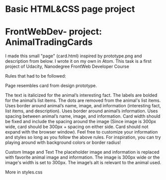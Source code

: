 # Basic HTML&CSS page project
# FrontWebDev- project: AnimalTradingCards

I made this small "page" (card.html) inspired by prototype.png and description from below.
I wrote it on my own in Atom. This task is a first project of Udacity, Nanodegree FrontWeb Developer Course

Rules that had to be followed: 

Page resembles card from design prototype.

The text is italicized for the animal’s interesting fact.
The labels are bolded for the animal’s list items.
The dots are removed from the animal's list items.
Uses border around animal’s name, image, and information (interesting fact, list items, and description).
Uses border around animal’s information.
Uses spacing between animal’s name, image, and information.
Card width should be fixed and include the spacing around the image (Since image is 300px wide, card should be 300px + spacing on either side. Card should not expand with the browser window).
Feel free to customize your information and styles so long as you follow the above rules. For inspiration, you can try playing around with background colors or border radius!

Custom Image and Text
The placeholder image and information is replaced with favorite animal image and information.
The image is 300px wide or the image's width is set to 300px.
The image’s alt is relevant to the animal used.

More in styles.css
